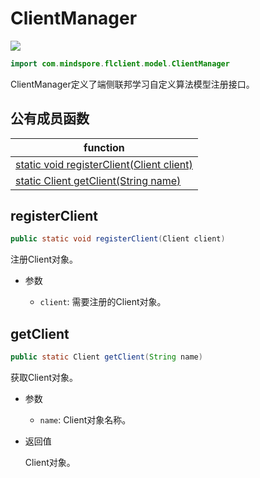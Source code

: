 # ClientManager

<a href="https://gitee.com/mindspore/docs/blob/r2.0.0-alpha/docs/federated/docs/source_zh_cn/java_api_clientmanager.md" target="_blank"><img src="https://mindspore-website.obs.cn-north-4.myhuaweicloud.com/website-images/master/resource/_static/logo_source.png"></a>

```java
import com.mindspore.flclient.model.ClientManager
```

ClientManager定义了端侧联邦学习自定义算法模型注册接口。

## 公有成员函数

| function                    |
| -------------------------------- |
| [static void registerClient(Client client)](#registerclient)  |
| [static Client getClient(String name)](#getclient)  |

## registerClient

```java
public static void registerClient(Client client)
```

注册Client对象。

- 参数

    - `client`: 需要注册的Client对象。

## getClient

```java
public static Client getClient(String name)
```

获取Client对象。

- 参数

    - `name`: Client对象名称。
- 返回值

  Client对象。
